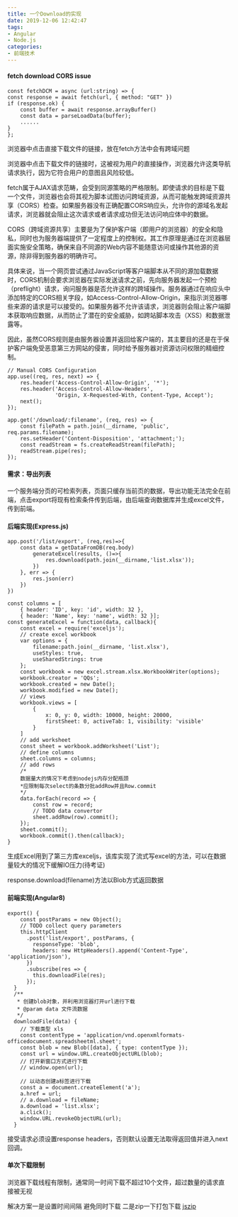 ```yaml
---
title: 一个Download的实现
date: 2019-12-06 12:42:47
tags:
- Angular
- Node.js
categories: 
- 前端技术
---
```

#### fetch download CORS issue
```
const fetchDCM = async (url:string) => {
const response = await fetch(url, { method: "GET" })
if (response.ok) {
    const buffer = await response.arrayBuffer()
    const data = parseLoadData(buffer);
    ......
}
};
```
浏览器中点击直接下载文件的链接，放在fetch方法中会有跨域问题

浏览器中点击下载文件的链接时，这被视为用户的直接操作，浏览器允许这类导航请求执行，因为它符合用户的意图且风险较低。

fetch属于AJAX请求范畴，会受到同源策略的严格限制。即使请求的目标是下载一个文件，浏览器也会将其视为脚本试图访问跨域资源，从而可能触发跨域资源共享（CORS）检查。如果服务器没有正确配置CORS响应头，允许你的源域名发起请求，浏览器就会阻止这次请求或者请求成功但无法访问响应体中的数据。

CORS（跨域资源共享）主要是为了保护客户端（即用户的浏览器）的安全和隐私，同时也为服务器端提供了一定程度上的控制权。其工作原理是通过在浏览器层面实施安全策略，确保来自不同源的Web内容不能随意访问或操作其他源的资源，除非得到服务器的明确许可。

具体来说，当一个网页尝试通过JavaScript等客户端脚本从不同的源加载数据时，CORS机制会要求浏览器在实际发送请求之前，先向服务器发起一个预检（preflight）请求，询问服务器是否允许这样的跨域操作。服务器通过在响应头中添加特定的CORS相关字段，如Access-Control-Allow-Origin，来指示浏览器哪些来源的请求是可以接受的。如果服务器不允许该请求，浏览器则会阻止客户端脚本获取响应数据，从而防止了潜在的安全威胁，如跨站脚本攻击（XSS）和数据泄露等。

因此，虽然CORS规则是由服务器设置并返回给客户端的，其主要目的还是在于保护客户端免受恶意第三方网站的侵害，同时给予服务器对资源访问权限的精细控制。
```
// Manual CORS Configuration
app.use((req, res, next) => {
    res.header('Access-Control-Allow-Origin', '*');
    res.header('Access-Control-Allow-Headers', 
               'Origin, X-Requested-With, Content-Type, Accept');
    next();
});

app.get('/download/:filename', (req, res) => {
    const filePath = path.join(__dirname, 'public', req.params.filename);
    res.setHeader('Content-Disposition', 'attachment;');
    const readStream = fs.createReadStream(filePath);
    readStream.pipe(res);
});
```

#### 需求：导出列表
一个服务端分页的可检索列表，页面只缓存当前页的数据，导出功能无法完全在前端，点击export将现有检索条件传到后端，由后端查询数据库并生成excel文件，传到前端。
#### 后端实现(Express.js)
```
app.post('/list/export', (req,res)=>{
    const data = getDataFromDB(req.body)
        generateExcel(results, ()=>{
            res.download(path.join(__dirname,'list.xlsx'));
        })
    }, err => {
        res.json(err)
    })
})

const columns = [
    { header: 'ID', key: 'id', width: 32 },
    { header: 'Name', key: 'name', width: 32 }];
const generateExcel = function(data, callback){
    const excel = require('exceljs');
    // create excel workbook
    var options = {
        filename:path.join(__dirname, 'list.xlsx'),
        useStyles: true,
        useSharedStrings: true
    };
    const workbook = new excel.stream.xlsx.WorkbookWriter(options);
    workbook.creator = 'QQs';
    workbook.created = new Date();
    workbook.modified = new Date();
    // views
    workbook.views = [
        {
            x: 0, y: 0, width: 10000, height: 20000,
            firstSheet: 0, activeTab: 1, visibility: 'visible'
        }
    ]
    // add worksheet
    const sheet = workbook.addWorksheet('List');
    // define columns
    sheet.columns = columns;
    // add rows
    /*
    数据量大的情况下考虑到nodejs内存分配瓶颈
    *应限制每次select的条数分批addRow并且Row.commit
    */
    data.forEach(record => {
        const row = record;
        // TODO data convertor
        sheet.addRow(row).commit();
    });
    sheet.commit();
    workbook.commit().then(callback);
}
```
生成Excel用到了第三方库exceljs，该库实现了流式写excel的方法，可以在数据量较大的情况下缓解IO压力(待考证)

response.download(filename)方法以Blob方式返回数据

#### 前端实现(Angular8)
```
export() {
    const postParams = new Object();
    // TODO collect query parameters
    this.httpClient
      .post('list/export', postParams, {
        responseType: 'blob',
        headers: new HttpHeaders().append('Content-Type', 'application/json'),
      })
      .subscribe(res => {
        this.downloadFile(res);
      });
  }
  /**
   * 创建blob对象，并利用浏览器打开url进行下载
   * @param data 文件流数据
   */
  downloadFile(data) {
    // 下载类型 xls
    const contentType = 'application/vnd.openxmlformats-officedocument.spreadsheetml.sheet';
    const blob = new Blob([data], { type: contentType });
    const url = window.URL.createObjectURL(blob);
    // 打开新窗口方式进行下载
    // window.open(url);

    // 以动态创建a标签进行下载
    const a = document.createElement('a');
    a.href = url;
    // a.download = fileName;
    a.download = 'list.xlsx';
    a.click();
    window.URL.revokeObjectURL(url);
  }
```
接受请求必须设置response headers，否则默认设置无法取得返回值并进入next回调。

#### 单次下载限制
浏览器下载线程有限制，通常同一时间下载不超过10个文件，超过数量的请求直接被无视

解决方案一是设置时间间隔 避免同时下载
二是zip一下打包下载 [jszip](https://stuk.github.io/jszip/documentation/examples.html)